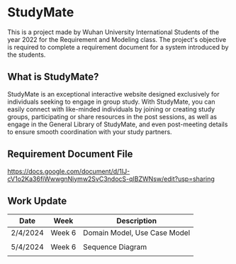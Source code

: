 # StudyMate
This is a project made by Wuhan University International Students of the year 2022 for the Requirement and Modeling class. 
The project's objective is required to complete a requirement document for a system introduced by the students. 

## What is StudyMate?
StudyMate is an exceptional interactive website designed exclusively for individuals seeking to engage in group study. With StudyMate, you can easily connect with like-minded individuals by joining or creating study groups, participating or share resources in the
post sessions, as well as engage in the General Library of StudyMate, and even post-meeting details to ensure smooth coordination with your study partners.

## Requirement Document File
https://docs.google.com/document/d/1IJ-cV1o2Ka36fiWwwgnNiymw2SvC3ndocS-qIBZWNsw/edit?usp=sharing

## Work Update
| Date | Week | Description |
| ---- | --- | ------------------------------------ |
| 2/4/2024 | Week 6 | Domain Model, Use Case Model |
|   | | |
| 5/4/2024 | Week 6 | Sequence Diagram             |
|   | | |
